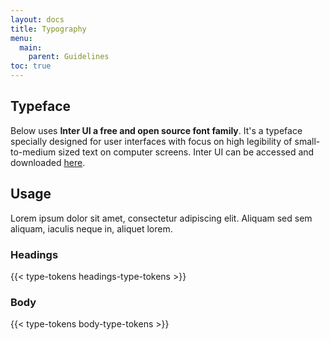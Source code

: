 ```yaml
---
layout: docs
title: Typography
menu:
  main:
    parent: Guidelines
toc: true
---
```


## Typeface

Below uses **Inter UI a free and open source font family**. It's a typeface specially designed for user interfaces with focus on high legibility of small-to-medium sized text on computer screens. Inter UI can be accessed and downloaded [here](https://github.com/rsms/inter).

## Usage
Lorem ipsum dolor sit amet, consectetur adipiscing elit. Aliquam sed sem aliquam, iaculis neque in, aliquet lorem.

### Headings
{{< type-tokens headings-type-tokens >}}

### Body
{{< type-tokens body-type-tokens >}}